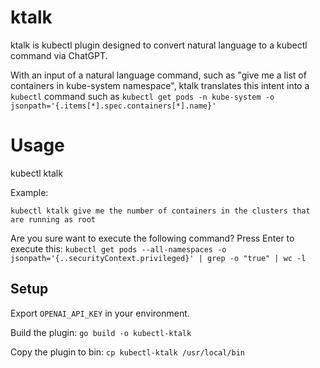 # ktalk

ktalk is kubectl plugin designed to convert natural language to a kubectl command via ChatGPT. 

With an input of a natural language command, such as "give me a list of containers in kube-system namespace", ktalk translates this intent into a `kubectl` command such as `kubectl get pods -n kube-system -o jsonpath='{.items[*].spec.containers[*].name}'`

# Usage

kubectl ktalk <message>

Example:

`kubectl ktalk give me the number of containers in the clusters that are running as root`

Are you sure want to execute the following command? Press Enter to execute this:  `kubectl get pods --all-namespaces -o jsonpath='{..securityContext.privileged}' | grep -o "true" | wc -l`


## Setup

Export `OPENAI_API_KEY` in your environment.

Build the plugin: `go build -o kubectl-ktalk`

Copy the plugin to bin: `cp kubectl-ktalk /usr/local/bin`
